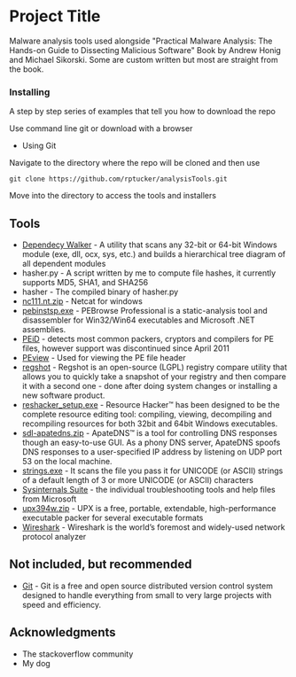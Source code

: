 # Project Title

Malware analysis tools used alongside "Practical Malware Analysis: The Hands-on Guide to Dissecting Malicious Software" Book by Andrew Honig and Michael Sikorski. Some are custom written but most are straight from the book.


### Installing

A step by step series of examples that tell you how to download the repo

Use command line git or download with a browser


* Using Git

Navigate to the directory where the repo will be cloned and then use
```
git clone https://github.com/rptucker/analysisTools.git
```
Move into the directory to access the tools and installers

## Tools
* [Dependecy Walker](http://www.dependencywalker.com/) - A utility that scans any 32-bit or 64-bit Windows module (exe, dll, ocx, sys, etc.) and builds a hierarchical tree diagram of all dependent modules
* hasher.py - A script written by me to compute file hashes, it currently supports MD5, SHA1, and SHA256
* hasher - The compiled binary of hasher.py
* [nc111.nt.zip](https://joncraton.org/blog/46/netcat-for-windows/) - Netcat for windows
* [pebinstsp.exe](http://www.smidgeonsoft.prohosting.com/pebrowse-pro-file-viewer.html) - PEBrowse Professional is a static-analysis tool and disassembler for Win32/Win64 executables and Microsoft .NET assemblies. 
* [PEiD](https://www.aldeid.com/wiki/PEiD) - detects most common packers, cryptors and compilers for PE files, however support was discontinued since April 2011
* [PEview](https://www.aldeid.com/wiki/PEView) - Used for viewing the PE file header
* [regshot](https://sourceforge.net/projects/regshot/) - Regshot is an open-source (LGPL) registry compare utility that allows you to quickly take a snapshot of your registry and then compare it with a second one - done after doing system changes or installing a new software product.
* [reshacker_setup.exe](http://www.angusj.com/resourcehacker/#download) - Resource Hacker™ has been designed to be the complete resource editing tool: compiling, viewing, decompiling and recompiling resources for both 32bit and 64bit Windows executables.
* [sdl-apatedns.zip](https://www.fireeye.com/services/freeware/apatedns.html) - ApateDNS™ is a tool for controlling DNS responses though an easy-to-use GUI. As a phony DNS server, ApateDNS spoofs DNS responses to a user-specified IP address by listening on UDP port 53 on the local machine.
* [strings.exe](https://docs.microsoft.com/en-us/sysinternals/downloads/strings) - It scans the file you pass it for UNICODE (or ASCII) strings of a default length of 3 or more UNICODE (or ASCII) characters
* [Sysinternals Suite](https://docs.microsoft.com/en-us/sysinternals/downloads/sysinternals-suite) - the individual troubleshooting tools and help files from Microsoft
* [upx394w.zip](https://upx.github.io/) - UPX is a free, portable, extendable, high-performance executable packer for several executable formats
* [Wireshark](https://www.wireshark.org/) - Wireshark is the world’s foremost and widely-used network protocol analyzer

## Not included, but recommended
* [Git](https://github.com/git-for-windows/git/releases/download/v2.10.0.windows.1/Git-2.10.0-32-bit.exe) - Git is a free and open source distributed version control system designed to handle everything from small to very large projects with speed and efficiency. 

## Acknowledgments

* The stackoverflow community
* My dog
